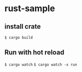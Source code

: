 # rust-sample

## install crate
`$ cargo build`

## Run with hot reload
`$ cargo watch`
`$ cargo watch -x run`